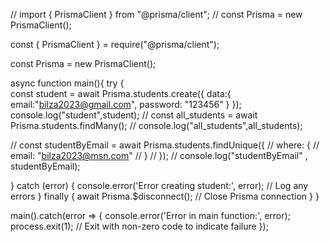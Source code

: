 // import { PrismaClient } from "@prisma/client";
// const Prisma = new PrismaClient();

const { PrismaClient } = require("@prisma/client");

const Prisma = new PrismaClient();

async function main(){
 try {    
 const student = await Prisma.students.create({
        data:{
            email:"bilza2023@gmail.com",
            password: "123456"
        }
    });
console.log("student",student);
//   const all_students = await Prisma.students.findMany();
//  console.log("all_students",all_students);

// const studentByEmail = await Prisma.students.findUnique({
//     where: {
//         email: "bilza2023@msn.com"
//     }
// });
// console.log("studentByEmail" , studentByEmail);

 } catch (error) {
    console.error('Error creating student:', error); // Log any errors
 } finally {
    await Prisma.$disconnect(); // Close Prisma connection
 }
}

main().catch(error => {
    console.error('Error in main function:', error);
    process.exit(1); // Exit with non-zero code to indicate failure
});